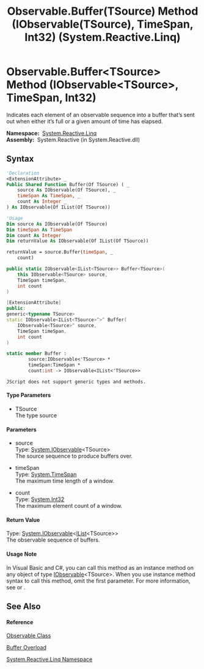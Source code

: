 ﻿---
title: Observable.Buffer(TSource) Method (IObservable(TSource), TimeSpan, Int32) (System.Reactive.Linq)
TOCTitle: Buffer(TSource) Method (IObservable(TSource), TimeSpan, Int32)
ms:assetid: M:System.Reactive.Linq.Observable.Buffer``1(System.IObservable{``0},System.TimeSpan,System.Int32)
ms:mtpsurl: https://msdn.microsoft.com/en-us/library/Hh229200(v=VS.103)
ms:contentKeyID: 36068616
ms.date: 06/28/2011
mtps_version: v=VS.103
dev_langs:
- vb
- csharp
- c++
- fsharp
- jscript
---

# Observable.Buffer\<TSource\> Method (IObservable\<TSource\>, TimeSpan, Int32)

Indicates each element of an observable sequence into a buffer that’s sent out when either it’s full or a given amount of time has elapsed.

**Namespace:**  [System.Reactive.Linq](hh211929\(v=vs.103\).md)  
**Assembly:**  System.Reactive (in System.Reactive.dll)

## Syntax

``` vb
'Declaration
<ExtensionAttribute> _
Public Shared Function Buffer(Of TSource) ( _
    source As IObservable(Of TSource), _
    timeSpan As TimeSpan, _
    count As Integer _
) As IObservable(Of IList(Of TSource))
```

``` vb
'Usage
Dim source As IObservable(Of TSource)
Dim timeSpan As TimeSpan
Dim count As Integer
Dim returnValue As IObservable(Of IList(Of TSource))

returnValue = source.Buffer(timeSpan, _
    count)
```

``` csharp
public static IObservable<IList<TSource>> Buffer<TSource>(
    this IObservable<TSource> source,
    TimeSpan timeSpan,
    int count
)
```

``` c++
[ExtensionAttribute]
public:
generic<typename TSource>
static IObservable<IList<TSource>^>^ Buffer(
    IObservable<TSource>^ source, 
    TimeSpan timeSpan, 
    int count
)
```

``` fsharp
static member Buffer : 
        source:IObservable<'TSource> * 
        timeSpan:TimeSpan * 
        count:int -> IObservable<IList<'TSource>> 
```

``` jscript
JScript does not support generic types and methods.
```

#### Type Parameters

  - TSource  
    The type source

#### Parameters

  - source  
    Type: [System.IObservable](https://msdn.microsoft.com/en-us/library/Dd990377)\<TSource\>  
    The source sequence to produce buffers over.  

<!-- end list -->

  - timeSpan  
    Type: [System.TimeSpan](https://msdn.microsoft.com/en-us/library/269ew577)  
    The maximum time length of a window.  

<!-- end list -->

  - count  
    Type: [System.Int32](https://msdn.microsoft.com/en-us/library/td2s409d)  
    The maximum element count of a window.  

#### Return Value

Type: [System.IObservable](https://msdn.microsoft.com/en-us/library/Dd990377)\<[IList](https://msdn.microsoft.com/en-us/library/5y536ey6)\<TSource\>\>  
The observable sequence of buffers.  

#### Usage Note

In Visual Basic and C\#, you can call this method as an instance method on any object of type [IObservable](https://msdn.microsoft.com/en-us/library/Dd990377)\<TSource\>. When you use instance method syntax to call this method, omit the first parameter. For more information, see [](https://msdn.microsoft.com/en-us/library/Bb384936) or [](https://msdn.microsoft.com/en-us/library/Bb383977).

## See Also

#### Reference

[Observable Class](hh244252\(v=vs.103\).md)

[Buffer Overload](hh229145\(v=vs.103\).md)

[System.Reactive.Linq Namespace](hh211929\(v=vs.103\).md)

